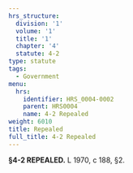 ```yaml
---
hrs_structure:
  division: '1'
  volume: '1'
  title: '1'
  chapter: '4'
  statute: 4-2
type: statute
tags:
  - Government
menu:
  hrs:
    identifier: HRS_0004-0002
    parent: HRS0004
    name: 4-2 Repealed
weight: 6010
title: Repealed
full_title: 4-2 Repealed
---
```

**§4-2 REPEALED.** L 1970, c 188, §2.